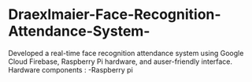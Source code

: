 # Draexlmaier-Face-Recognition-Attendance-System-
Developed a real-time face recognition attendance system using Google Cloud Firebase, Raspberry Pi hardware, and auser-friendly interface.
Hardware components :
-Raspberry pi
